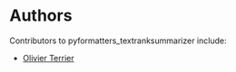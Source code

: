 # Authors

Contributors to pyformatters_textranksummarizer include:

+ [Olivier Terrier](mailto:olivier.terrier@kairntech.com)
